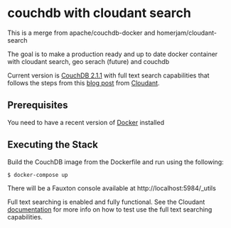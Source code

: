 # couchdb with cloudant search
This is a merge from apache/couchdb-docker and homerjam/cloudant-search

The goal is to make a production ready and up to date docker container with cloudant search, geo serach (future) and couchdb

Current version is [CouchDB 2.1.1](http://couchdb.apache.org/) with full text search capabilities that follows the steps from this [blog post](https://cloudant.com/blog/enable-full-text-search-in-apache-couchdb/#.Vly24SCrQbV) from [Cloudant](https://cloudant.com/).

## Prerequisites

You need to have a recent version of [Docker](https://www.docker.com/) installed

## Executing the Stack

Build the CouchDB image from the Dockerfile and run using the following:

```
$ docker-compose up

```

There will be a Fauxton console available at http://localhost:5984/_utils

Full text searching is enabled and fully functional.  See the Cloudant [documentation](https://cloudant.com/for-developers/search/) for more info on how to test use the full text searching capabilities.
